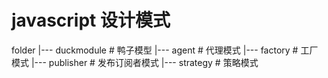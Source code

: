 # javascript 设计模式


folder
|--- duckmodule  # 鸭子模型
|--- agent       # 代理模式
|--- factory     # 工厂模式
|--- publisher   # 发布订阅者模式
|--- strategy    # 策略模式
